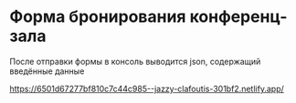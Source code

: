 # Форма бронирования конференц-зала
После отправки формы в консоль выводится json, содержащий введённые данные


https://6501d67277bf810c7c44c985--jazzy-clafoutis-301bf2.netlify.app/
